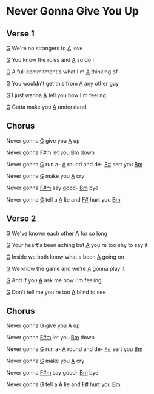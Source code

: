 # Never Gonna Give You Up

## Verse 1

[G] We're no strangers to [A] love

[G] You know the rules and [A] so do I

[G] A full commitment's what I'm [A] thinking of

[G] You wouldn't get this from [A] any other guy

[G] I just wanna [A] tell you how I'm feeling

[G] Gotta make you [A] understand
 
## Chorus

Never gonna [G] give you [A] up

Never gonna [F#m] let you [Bm] down

Never gonna [G] run a- [A] round and de- [F#] sert you [Bm]

Never gonna [G] make you [A] cry

Never gonna [F#m] say good- [Bm] bye

Never gonna [G] tell a [A] lie and [F#] hurt you [Bm]

## Verse 2

[G] We've known each other [A] for so long

[G] Your heart's been aching but [A] you're too shy to say it

[G] Inside we both know what's been [A] going on

[G] We know the game and we're [A] gonna play it

[G] And if you [A] ask me how I'm feeling

[G] Don't tell me you're too [A] blind to see
 
## Chorus

Never gonna [G] give you [A] up

Never gonna [F#m] let you [Bm] down

Never gonna [G] run a- [A] round and de- [F#] sert you [Bm]

Never gonna [G] make you [A] cry

Never gonna [F#m] say good- [Bm] bye

Never gonna [G] tell a [A] lie and [F#] hurt you [Bm]



[A]: https://www.chordbank.com/chords/a-major/  "A major"
[Am]: https://www.chordbank.com/chords/a-minor/  "A minor"
[Bm]: https://www.chordbank.com/chords/b-minor/  "B minor"
[C]: https://www.chordbank.com/chords/c-major/  "C major"
[C6]: https://www.chordbank.com/chords/c-major/  "C major"
[D]: https://www.chordbank.com/chords/d-major/  "D major"
[Dm]: https://www.chordbank.com/chords/d-minor/  "D minor"
[E]: https://www.chordbank.com/chords/e-major/  "E major"
[E7]: https://www.chordbank.com/chords/e-major/  "E7"
[Esus4]: https://www.chordbank.com/chords/e-major/  "Esus4"
[E7sus4]: https://www.chordbank.com/chords/e-major/  "E7sus4"
[F]: https://www.chordbank.com/chords/f-major/  "F major"
[F#]: https://www.chordbank.com/chords/f-sharp-major/  "F# major"
[F#m]: https://www.chordbank.com/chords/f-sharp-minor/  "F# minor"
[G]: https://www.chordbank.com/chords/g-major/  "G major"